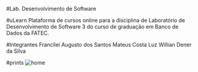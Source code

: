 #Lab. Desenvolvimento de Software

#uLearn
Plataforma de cursos online para a disciplina de Laboratório de Desenvolvimento de Software 3 do curso de graduação em Banco de Dados da FATEC.

#Integrantes
Francilei Augusto dos Santos
Mateus Costa Luz
Willian Dener da Silva 

#prints
![home](https://user-images.githubusercontent.com/14900606/49321608-8c1ef400-f4ef-11e8-832c-8a2e3f12b799.PNG)

